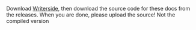 Download [Writerside](https://lp.jetbrains.com/writerside/), then download the source code for these docs from the releases.
When you are done, please upload the source! Not the compiled version
